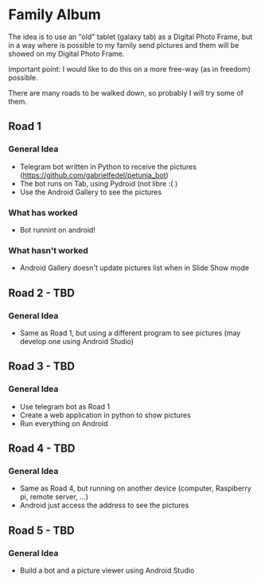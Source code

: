 # Family Album

The idea is to use an "old" tablet (galaxy tab) as a Digital Photo Frame, but
in a way where is possible to my family send pictures and them will be showed
on my Digital Photo Frame.

Important point: I would like to do this on a more free-way (as in freedom)
possible.

There are many roads to be walked down, so probably I will try some of them.

## Road 1

### General Idea
* Telegram bot written in Python to receive the pictures
  (https://github.com/gabrielfedel/petunia_bot)
* The bot runs on Tab, using Pydroid (not libre :( )
* Use the Android Gallery to see the pictures

### What has worked
* Bot runnint on android!

### What hasn't worked
* Android Gallery doesn't update pictures list when in Slide Show mode

## Road 2 - TBD

### General Idea
* Same as Road 1, but using a different program to see pictures (may develop
  one using Android Studio)


## Road 3 - TBD

### General Idea
* Use telegram bot as Road 1
* Create a web application in python to show pictures
* Run everything on Android

## Road 4 - TBD

### General Idea
* Same as Road 4, but running on another device (computer, Raspiberry pi,
  remote server, ...)
* Android just access the address to see the pictures

## Road 5 - TBD

### General Idea
* Build a bot and a picture viewer using Android Studio

